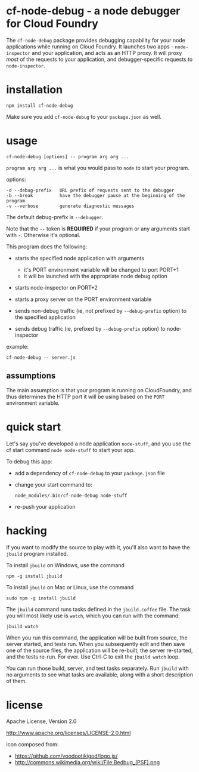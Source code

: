 cf-node-debug - a node debugger for Cloud Foundry
================================================================================

The `cf-node-debug` package provides debugging capability for your node
applications while running on Cloud Foundry.  It launches two apps -
`node-inspector` and your application, and acts as an HTTP proxy.  It will
proxy *most* of the requests to your application, and debugger-specific
requests to `node-inspector`.



installation
================================================================================

    npm install cf-node-debug

Make sure you add `cf-node-debug` to your `package.json` as well.



usage
================================================================================

    cf-node-debug [options] -- program arg arg ...

`program arg arg ...` is what you would pass to `node` to start your program.

options:

    -d --debug-prefix   URL prefix of requests sent to the debugger
    -b --break          have the debugger pause at the beginning of the program
    -v --verbose        generate diagnostic messages

The default debug-prefix is `--debugger`.

Note that the `--` token is **REQUIRED** if your program or any arguments
start with `-`.  Otherwise it's optional.

This program does the following:

- starts the specified node application with arguments
  - it's PORT environment variable will be changed to port PORT+1
  - it will be launched with the appropriate node debug option

- starts node-inspector on PORT+2

- starts a proxy server on the PORT environment variable

- sends non-debug traffic (ie, not prefixed by `--debug-prefix` option) to
  the specified application

- sends debug traffic (ie, prefixed by `--debug-prefix` option) to
  node-inspector

example:

    cf-node-debug -- server.js

assumptions
--------------------------------------------------------------------------------

The main assumption is that your program is running on CloudFoundry, and thus
determines the HTTP port it will be using based on the `PORT` environment
variable.



quick start
================================================================================

Let's say you've developed a node application `node-stuff`, and you use the
cf start command `node node-stuff` to start your app.  

To debug this app:

* add a dependency of `cf-node-debug` to your `package.json` file

* change your start command to:

      node_modules/.bin/cf-node-debug node-stuff

* re-push your application



hacking
================================================================================

If you want to modify the source to play with it, you'll also want to have the
`jbuild` program installed.

To install `jbuild` on Windows, use the command

    npm -g install jbuild

To install `jbuild` on Mac or Linux, use the command

    sudo npm -g install jbuild

The `jbuild` command runs tasks defined in the `jbuild.coffee` file.  The
task you will most likely use is `watch`, which you can run with the
command:

    jbuild watch

When you run this command, the application will be built from source, the server
started, and tests run.  When you subsequently edit and then save one of the
source files, the application will be re-built, the server re-started, and the
tests re-run.  For ever.  Use Ctrl-C to exit the `jbuild watch` loop.

You can run those build, server, and test tasks separately.  Run `jbuild`
with no arguments to see what tasks are available, along with a short
description of them.



license
================================================================================

Apache License, Version 2.0

<http://www.apache.org/licenses/LICENSE-2.0.html>

icon composed from:

* https://github.com/voodootikigod/logo.js/
* http://commons.wikimedia.org/wiki/File:Bedbug_(PSF).png
